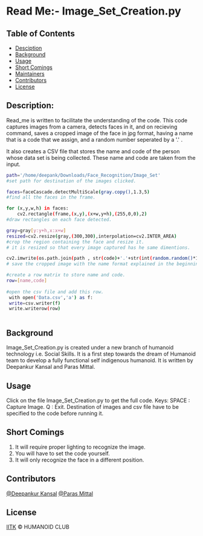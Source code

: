 ﻿# Read Me:- Image_Set_Creation.py
 ## Table of Contents  
 - [Desciption](#discription)
- [Background](#background)   
- [Usage](#usage)
- [Short Comings](#short-comings)  
- [Maintainers](#maintainers)  
- [Contributors](#contributors)  
- [License](#license)  
 


## Description:
Read_me is written to facilitate the understanding of the code. 
This code captures images from a camera, detects faces in it,
 and on recieving command, saves a cropped image of the face in 
 jpg format, having a name that is a code that we assign, and a 
 random number seperated by a '.'  .
        
It also creates a CSV file that stores the name and code of the
person whose data set is being collected.
These name and code are taken from the input.
```sh
path='/home/deepank/Downloads/Face_Recognition/Image_Set'
#set path for destination of the images clicked.
```
```sh
faces=faceCascade.detectMultiScale(gray.copy(),1.3,5)
#find all the faces in the frame.
```
```sh
for (x,y,w,h) in faces:
    cv2.rectangle(frame,(x,y),(x+w,y+h),(255,0,0),2)
#draw rectangles on each face detected.
```
```sh
gray=gray[y:y+h,x:x+w]
resized=cv2.resize(gray,(300,300),interpolation=cv2.INTER_AREA)
#crop the region containing the face and resize it.
# it is resized so that every image captured has he same dimentions.
```
```sh
cv2.imwrite(os.path.join(path , str(code)+'.'+str(int(random.random()*1000000)))+'.jpg', resized)
# save the cropped image with the name format explained in the beginning.Example 1.29875.jpg
```
```sh
#create a row matrix to store name and code.
row=[name,code]
        
#open the csv file and add this row.
 with open('Data.csv','a') as f:
 write=csv.writer(f)
 write.writerow(row)
```
```sh
```
## Background  
Image_Set_Creation.py is created under a new branch of humanoid technology i.e. Social Skills.
It is a first step towards the dream of Humanoid team to develop a fully functional self indigenous humanoid.
It is written by Deepankur Kansal and Paras Mittal.
  
## Usage  
Click on the file Image_Set_Creation.py to get the full code.
Keys:
      SPACE  :  Capture Image.
    Q     : Exit.
 Destination of images and csv file have to be specified 
 to the code before running it.  
 
## Short Comings
1. It will require proper lighting to recognize the image.
2. You will have to set the code yourself.
3. It will only recognize the face in a different position.

## Contributors  
 
[@Deepankur Kansal](https://github.com/DeepankurK)
[@Paras Mittal](https://github.com/Paras69)    
## License  
[IITK](LICENSE) © HUMANOID CLUB

